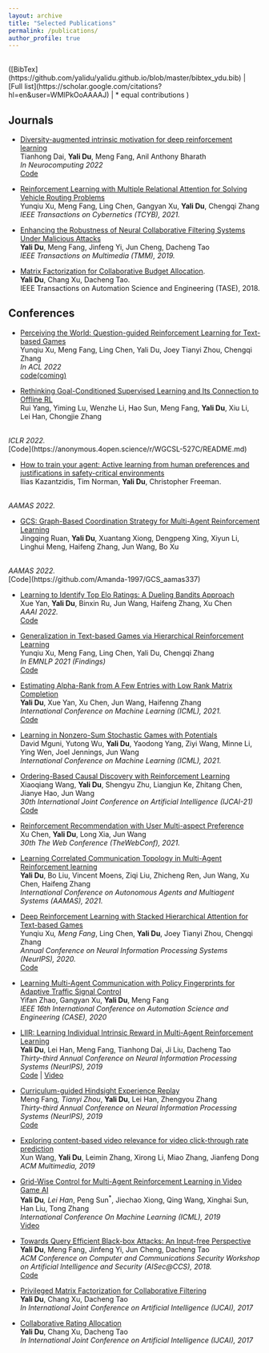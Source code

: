 ```yaml
---
layout: archive
title: "Selected Publications"
permalink: /publications/
author_profile: true
---
```

<br>
([BibTex](https://github.com/yalidu/yalidu.github.io/blob/master/bibtex_ydu.bib) 
| [Full list](https://scholar.google.com/citations?hl=en&user=WMlPkOoAAAAJ)
| * equal contributions
)

## Journals

* [Diversity-augmented intrinsic motivation for deep reinforcement learning]() <br>
Tianhong Dai, **Yali Du**, Meng Fang, Anil Anthony Bharath <br>
<i> In Neurocomputing 2022 </i><br>
[Code](https://github.com/TianhongDai/daim-rl)


* [ Reinforcement Learning with Multiple Relational Attention for Solving Vehicle Routing Problems
](https://ieeexplore.ieee.org/abstract/document/9478307) <br>
Yunqiu Xu, Meng Fang, Ling Chen, Gangyan Xu, **Yali Du**, Chengqi Zhang <br>
<i> IEEE Transactions on Cybernetics (TCYB), 2021.  </i> <br>

* [ Enhancing the Robustness of Neural Collaborative Filtering Systems Under Malicious Attacks](https://ieeexplore.ieee.org/stamp/stamp.jsp?arnumber=8576563) <br>
**Yali Du**, Meng Fang, Jinfeng Yi, Jun Cheng, Dacheng Tao <br>
<i> IEEE Transactions on Multimedia (TMM), 2019.  </i> <br>

*  [Matrix Factorization for Collaborative Budget Allocation](https://ieeexplore.ieee.org/stamp/stamp.jsp?arnumber=8437150). <br>
**Yali Du**, Chang Xu, Dacheng Tao. <br>
IEEE Transactions on Automation Science and Engineering (TASE), 2018. <br>


## Conferences
* [Perceiving the World: Question-guided Reinforcement Learning for Text-based Games]() <br>
Yunqiu Xu, Meng Fang, Ling Chen, Yali Du, Joey Tianyi Zhou, Chengqi Zhang <br>
<i> In ACL 2022 </i> <br>
[code(coming)]()

* [Rethinking Goal-Conditioned Supervised Learning and Its Connection to Offline RL](https://openreview.net/pdf?id=KJztlfGPdwW) <br>
Rui Yang, Yiming Lu, Wenzhe Li, Hao Sun, Meng Fang, **Yali Du**, Xiu Li, Lei Han, Chongjie Zhang
 <br>
<i>  ICLR 2022. </i> <br>
 [Code](https://anonymous.4open.science/r/WGCSL-527C/README.md)
 
* [ How to train your agent: Active learning from human preferences and justifications in safety-critical environments]() <br>
Ilias Kazantzidis, Tim Norman, **Yali Du**, Christopher Freeman.
 <br>
<i>  AAMAS 2022. </i> <br>
 
* [GCS: Graph-Based Coordination Strategy for Multi-Agent Reinforcement Learning](https://arxiv.org/abs/2201.06257) <br>
Jingqing Ruan, **Yali Du**, Xuantang Xiong, Dengpeng Xing, Xiyun Li, Linghui Meng, Haifeng Zhang, Jun Wang, Bo Xu
 <br>
<i>  AAMAS 2022.  </i> <br>
 [Code](https://github.com/Amanda-1997/GCS_aamas337)

* [Learning to Identify Top Elo Ratings:
A Dueling Bandits Approach](https://arxiv.org/abs/2201.04480) <br>
Xue Yan, **Yali Du**, Binxin Ru, Jun Wang, Haifeng Zhang, Xu Chen <br>
<i>  AAAI 2022.  </i> <br>
 [Code](https://github.com/yanxue7/MaxIn-Elo)


* [Generalization in Text-based Games via Hierarchical Reinforcement Learning](https://arxiv.org/pdf/2109.09968.pdf)<br>
Yunqiu Xu, Meng Fang, Ling Chen, Yali Du, Chengqi Zhang <br>
<i>In EMNLP 2021 (Findings) </i> <br>
[Code](https://github.com/YunqiuXu/H-KGA)

* [Estimating Alpha-Rank from A Few Entries with Low Rank Matrix Completion](http://proceedings.mlr.press/v139/du21e/du21e.pdf) <br>
**Yali Du**, Xue Yan, Xu Chen, Jun Wang, Haifenng Zhang <br>
<i>  International Conference on Machine Learning (ICML), 2021.  </i> <br>
[Code](https://github.com/yalidu/optEval)

* [Learning in Nonzero-Sum Stochastic Games with Potentials](https://arxiv.org/pdf/2103.09284.pdf) <br>
David Mguni, Yutong Wu, **Yali Du**, Yaodong Yang, Ziyi Wang, Minne Li, Ying Wen, Joel Jennings, Jun Wang <br>
<i>  International Conference on Machine Learning (ICML), 2021.  </i> <br>


* [Ordering-Based Causal Discovery with Reinforcement Learning](https://arxiv.org/abs/2105.06631) <br>
Xiaoqiang Wang,
**Yali Du**,
Shengyu Zhu,
Liangjun Ke,
Zhitang Chen,
Jianye Hao,
Jun Wang  <br>
<i> 30th International Joint Conference on Artificial Intelligence (IJCAI-21) </i> <br> 
[Code](https://github.com/huawei-noah/trustworthyAI/tree/master/gcastle)


* [Reinforcement Recommendation with User Multi-aspect Preference](https://dl.acm.org/doi/abs/10.1145/3442381.3449846) <br>
Xu Chen, **Yali Du**, Long Xia,  Jun Wang <br>
<i> 30th The Web Conference (TheWebConf), 2021.  </i> <br>

* [Learning Correlated Communication Topology in Multi-Agent Reinforcement learning](http://www.ifaamas.org/Proceedings/aamas2021/pdfs/p456.pdf) <br>
**Yali Du**,  Bo Liu, Vincent Moens, Ziqi Liu,  Zhicheng Ren,  Jun Wang, Xu Chen, Haifeng Zhang <br>
<i> International Conference on Autonomous Agents and Multiagent Systems (AAMAS), 2021.  </i> <br>

* [Deep Reinforcement Learning with Stacked Hierarchical Attention for Text-based Games](https://arxiv.org/abs/2010.11655) <br>
Yunqiu Xu<sup>*</sup>, Meng Fang<sup>*</sup>, Ling Chen, **Yali Du**, Joey Tianyi Zhou, Chengqi Zhang <br>
<i> Annual Conference on Neural Information Processing Systems (NeurIPS), 2020.  </i> <br>
[Code](https://github.com/YunqiuXu/SHA-KG)

* [Learning Multi-Agent Communication with Policy Fingerprints for Adaptive Traffic Signal Control](https://ieeexplore.ieee.org/document/9216981) <br>
Yifan Zhao, Gangyan Xu, **Yali Du**, Meng Fang <br>
<i> IEEE 16th International Conference on Automation Science and Engineering (CASE), 2020 </i> <br>
 
* [LIIR: Learning Individual Intrinsic Reward in Multi-Agent Reinforcement Learning](http://papers.nips.cc/paper/8691-liir-learning-individual-intrinsic-reward-in-multi-agent-reinforcement-learning.pdf) <br>
**Yali Du**, Lei Han, Meng Fang, Tianhong Dai, Ji Liu, Dacheng Tao<br>
<i> Thirty-third Annual Conference on Neural Information Processing Systems (NeurIPS), 2019 </i> <br>
[Code](https://github.com/yalidu/liir)
| [Video](https://drive.google.com/file/d/1JZFRF2cDoBQLzgxRg3I2fgAAnLEvH-01/view)

* [Curriculum-guided Hindsight Experience Replay](https://papers.nips.cc/paper/9425-curriculum-guided-hindsight-experience-replay.pdf) <br>
Meng Fang<sup>*</sup>, Tianyi Zhou<sup>*</sup>, **Yali Du**, Lei Han, Zhengyou Zhang <br>
<i> Thirty-third Annual Conference on Neural Information Processing Systems (NeurIPS), 2019 </i> <br>
[Code](https://github.com/mengf1/cher)

* [Exploring content-based video relevance for video click-through rate prediction](https://dl.acm.org/doi/pdf/10.1145/3343031.3356053) <br>
Xun Wang, **Yali Du**, Leimin Zhang, Xirong Li, Miao Zhang, Jianfeng Dong <br>
<i> ACM Multimedia, 2019</i> <br>

* [Grid-Wise Control for Multi-Agent Reinforcement Learning in Video Game AI](http://proceedings.mlr.press/v97/han19a/han19a.pdf) <br>
 **Yali Du**<sup>*</sup>, Lei Han<sup>*</sup>, Peng Sun<sup>*</sup>, Jiechao Xiong, Qing Wang, Xinghai Sun, Han Liu, Tong Zhang <br>
<i> International Conference On Machine Learning (ICML), 2019</i> <br>
[Video](https://www.youtube.com/watch?v=LTcr01iTgZA)

* [Towards Query Efficient Black-box Attacks: An Input-free Perspective](https://dl.acm.org/doi/pdf/10.1145/3270101.3270106) <br>
**Yali Du**, Meng Fang, Jinfeng Yi, Jun Cheng, Dacheng Tao <br>
<i> ACM Conference on Computer and Communications Security Workshop on
Artificial Intelligence and Security (AISec@CCS), 2018. </i> <br>
[Code](https://github.com/yalidu/input-free-attack)

* [Privileged Matrix Factorization for Collaborative Filtering](https://opus.lib.uts.edu.au/bitstream/10453/126369/1/0223.pdf) <br>
**Yali Du**, Chang Xu, Dacheng Tao <br>
<i>  In International Joint Conference on Artificial Intelligence (IJCAI), 2017 </i> <br>

* [Collaborative Rating Allocation](https://opus.lib.uts.edu.au/bitstream/10453/126336/4/ijcai17-Collaborative%20Rating%20Allocation.pdf) <br>
**Yali Du**, Chang Xu, Dacheng Tao <br>
<i>In International Joint Conference on Artificial Intelligence (IJCAI), 2017  </i> <br>
